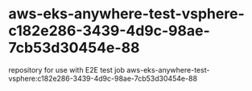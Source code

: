 # aws-eks-anywhere-test-vsphere-c182e286-3439-4d9c-98ae-7cb53d30454e-88
repository for use with E2E test job aws-eks-anywhere-test-vsphere:c182e286-3439-4d9c-98ae-7cb53d30454e-88
